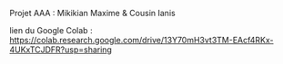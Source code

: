 Projet AAA : Mikikian Maxime & Cousin Ianis 

lien du Google Colab : https://colab.research.google.com/drive/13Y70mH3vt3TM-EAcf4RKx-4UKxTCJDFR?usp=sharing
